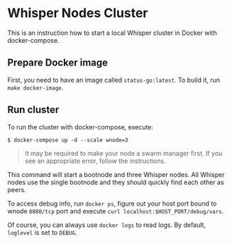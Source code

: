 Whisper Nodes Cluster
=====================

This is an instruction how to start a local Whisper cluster in Docker with docker-compose.

## Prepare Docker image

First, you need to have an image called `status-go:latest`. To build it, run `make docker-image`.

## Run cluster

To run the cluster with docker-compose, execute:
```
$ docker-compose up -d --scale wnode=3
```

> It may be required to make your node a swarm manager first. If you see an appropriate error, follow the instructions.

This command will start a bootnode and three Whisper nodes. All Whisper nodes use the single bootnode and they should quickly find each other as peers.

To access debug info, run `docker ps`, figure out your host port bound to wnode `8080/tcp` port and execute `curl localhost:$HOST_PORT/debug/vars`.

Of course, you can always use `docker logs` to read logs. By default, `loglevel` is set to `DEBUG`.
